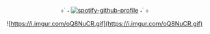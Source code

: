 <div align="center">

  ⊹ ࣪ ˖  [![spotify-github-profile](https://spotify-github-profile.kittinanx.com/api/view?uid=312jn2wjs4n4urso7liwgsknpsuq&cover_image=true&theme=natemoo-re&show_offline=true&background_color=121212&interchange=false&bar_color=f4b8d0&bar_color_cover=false)](https://github.com/kittinan/spotify-github-profile)  ˖ ࣪ ⊹
</div>
<div align="center">

![https://i.imgur.com/oQ8NuCR.gif](https://i.imgur.com/oQ8NuCR.gif)
</div>
<!--
**angurakei/angurakei** is a ✨ _special_ ✨ repository because its `README.md` (this file) appears on your GitHub profile.

Here are some ideas to get you started:

- 🔭 I’m currently working on ...
- 🌱 I’m currently learning ...
- 👯 I’m looking to collaborate on ...
- 🤔 I’m looking for help with ...
- 💬 Ask me about ...
- 📫 How to reach me: ...
- 😄 Pronouns: ...
- ⚡ Fun fact: ...
-->
